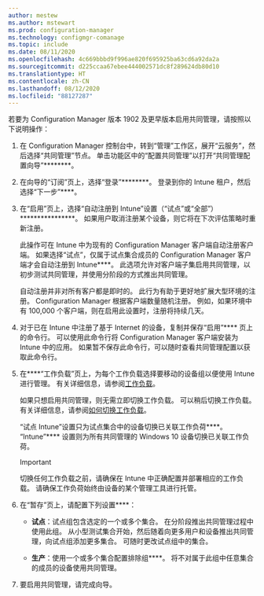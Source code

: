 ```yaml
---
author: mestew
ms.author: mstewart
ms.prod: configuration-manager
ms.technology: configmgr-comanage
ms.topic: include
ms.date: 08/11/2020
ms.openlocfilehash: 4c669bbbd9f996ae820f695925ba63cd6a92da2a
ms.sourcegitcommit: d225ccaa67ebee444002571dc8f289624db80d10
ms.translationtype: HT
ms.contentlocale: zh-CN
ms.lasthandoff: 08/12/2020
ms.locfileid: "88127287"
---
```

<!--Don't apply H2/H3 in this include file since they are context driven by article-->
若要为 Configuration Manager 版本 1902 及更早版本启用共同管理，请按照以下说明操作：

1. 在 Configuration Manager 控制台中，转到“管理”工作区，展开“云服务”，然后选择“共同管理”节点。 单击功能区中的“配置共同管理”以打开“共同管理配置向导”********。

2. 在向导的“订阅”页上，选择“登录”********。 登录到你的 Intune 租户，然后选择“下一步”****。  

3. 在“启用”页上，选择“自动注册到 Intune”设置（“试点”或“全部”）****************。 如果用户取消注册某个设备，则它将在下次评估策略时重新注册。 <!--3330596--> 

    此操作可在 Intune 中为现有的 Configuration Manager 客户端自动注册客户端。 如果选择“试点”，仅属于试点集合成员的 Configuration Manager 客户端才会自动注册到 Intune****。 此选项允许对客户端子集启用共同管理，以初步测试共同管理，并使用分阶段的方式推出共同管理。 

    自动注册并非对所有客户都是即时的。 此行为有助于更好地扩展大型环境的注册。 Configuration Manager 根据客户端数量随机注册。 例如，如果环境中有 100,000 个客户端，则在启用此设置时，注册将持续几天。<!--1358003-->  

4. 对于已在 Intune 中注册了基于 Internet 的设备，复制并保存“启用”**** 页上的命令行。 可以使用此命令行将 Configuration Manager 客户端安装为 Intune 中的应用。 如果暂不保存此命令行，可以随时查看共同管理配置以获取此命令行。

5. 在****“工作负载”页上，为每个工作负载选择要移动的设备组以便使用 Intune 进行管理。 有关详细信息，请参阅[工作负载](../workloads.md)。  

    如果只想启用共同管理，则无需立即切换工作负载。 可以稍后切换工作负载。 有关详细信息，请参阅[如何切换工作负载](../how-to-switch-workloads.md)。  

    “试点 Intune”设置只为试点集合中的设备切换已关联工作负荷****。 “Intune”**** 设置则为所有共同管理的 Windows 10 设备切换已关联工作负荷。  

    > [!Important]
    > 切换任何工作负载之前，请确保在 Intune 中正确配置并部署相应的工作负载。 请确保工作负荷始终由设备的某个管理工具进行托管。  

6. 在“暂存”页上，请配置下列设置****：  

    - **试点**：试点组包含选定的一个或多个集合。 在分阶段推出共同管理过程中使用此组。 从小型测试集合开始，然后随着向更多用户和设备推出共同管理，向试点组添加更多集合。 可随时更改试点组中的集合。  

    - **生产**：使用一个或多个集合配置排除组****。 将不对属于此组中任意集合的成员的设备使用共同管理。  

7. 要启用共同管理，请完成向导。  
